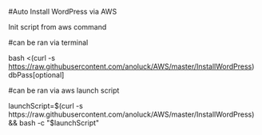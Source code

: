 #Auto Install WordPress via AWS

Init script from aws command



#can be ran via terminal

bash <(curl -s https://raw.githubusercontent.com/anoluck/AWS/master/InstallWordPress) dbPass[optional]

#can be ran via aws launch script

launchScript=$(curl -s https://raw.githubusercontent.com/anoluck/AWS/master/InstallWordPress) && bash -c "$launchScript"
